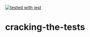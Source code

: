 [![tested with jest](https://img.shields.io/badge/tested_with-jest-99424f.svg)](https://github.com/facebook/jest)

# cracking-the-tests
